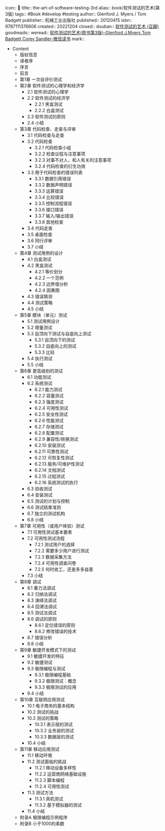 icon:: 📖
title:: the-art-of-software-testing-3rd
alias:: book/软件测试的艺术(第3版)
tags:: #Book #develop #testing 
author:: Glenford J. Myers / Tom Badgett
publisher:: 机械工业出版社
published:: 20120415
isbn:: 9787111376606
created:: 20221204
closed:: 
douban:: [软件测试的艺术 (豆瓣)](https://book.douban.com/subject/10549782/)
goodreads:: 
weread:: [软件测试的艺术(原书第3版)-Glenford J.Myers Tom Badgett Corey Sandler-微信读书](https://weread.qq.com/web/bookDetail/2e8328c0721bc5672e85953)
mark::

- Content
  - 版权信息
  - 译者序
  - 序言
  - 前言
  - 第1章 一次自评价测试
  - 第2章 软件测试的心理学和经济学
    - 2.1 软件测试的心理学
    - 2.2 软件测试的经济学
      - 2.2.1 黑盒测试
      - 2.2.2 白盒测试
    - 2.3 软件测试的原则
    - 2.4 小结
  - 第3章 代码检查、走查与评审
    - 3.1 代码检查与走查
    - 3.2 代码检查
      - 3.2.1 代码检查小组
      - 3.2.2 检查议程与注意事项
      - 3.2.3 对事不对人，和人有关的注意事项
      - 3.2.4 代码检查的衍生功效
    - 3.3 用于代码检查的错误列表
      - 3.3.1 数据引用错误
      - 3.3.2 数据声明错误
      - 3.3.3 运算错误
      - 3.3.4 比较错误
      - 3.3.5 控制流程错误
      - 3.3.6 接口错误
      - 3.3.7 输入/输出错误
      - 3.3.8 其他检查
    - 3.4 代码走查
    - 3.5 桌面检查
    - 3.6 同行评审
    - 3.7 小结
  - 第4章 测试用例的设计
    - 4.1 白盒测试
    - 4.2 黑盒测试
      - 4.2.1 等价划分
      - 4.2.2 一个范例
      - 4.2.3 边界值分析
      - 4.2.4 因果图
    - 4.3 错误猜测
    - 4.4 测试策略
    - 4.5 小结
  - 第5章 模块（单元）测试
    - 5.1 测试用例设计
    - 5.2 增量测试
    - 5.3 自顶向下测试与自底向上测试
      - 5.3.1 自顶向下的测试
      - 5.3.2 自底向上的测试
      - 5.3.3 比较
    - 5.4 执行测试
    - 5.5 小结
  - 第6章 更高级别的测试
    - 6.1 功能测试
    - 6.2 系统测试
      - 6.2.1 能力测试
      - 6.2.2 容量测试
      - 6.2.3 强度测试
      - 6.2.4 可用性测试
      - 6.2.5 安全性测试
      - 6.2.6 性能测试
      - 6.2.7 存储测试
      - 6.2.8 配置测试
      - 6.2.9 兼容性/转换测试
      - 6.2.10 安装测试
      - 6.2.11 可靠性测试
      - 6.2.12 可恢复性测试
      - 6.2.13 服务/可维护性测试
      - 6.2.14 文档测试
      - 6.2.15 过程测试
      - 6.2.16 系统测试的执行
    - 6.3 验收测试
    - 6.4 安装测试
    - 6.5 测试的计划与控制
    - 6.6 测试结束准则
    - 6.7 独立的测试机构
    - 6.8 小结
  - 第7章 可用性（或用户体验）测试
    - 7.1 可用性测试基本要素
    - 7.2 可用性测试流程
      - 7.2.1 测试用户的选择
      - 7.2.2 需要多少用户进行测试
      - 7.2.3 数据采集方法
      - 7.2.4 可用性调查问卷
      - 7.2.5 何时收工，还是多多益善
    - 7.3 小结
  - 第8章 调试
    - 8.1 暴力法调试
    - 8.2 归纳法调试
    - 8.3 演绎法调试
    - 8.4 回溯法调试
    - 8.5 测试法调试
    - 8.6 调试的原则
      - 8.6.1 定位错误的原则
      - 8.6.2 修改错误的技术
    - 8.7 错误分析
    - 8.8 小结
  - 第9章 敏捷开发模式下的测试
    - 9.1 敏捷开发的特征
    - 9.2 敏捷测试
    - 9.3 极限编程与测试
      - 9.3.1 极限编程基础
      - 9.3.2 极限测试：概念
      - 9.3.3 极限测试的应用
    - 9.4 小结
  - 第10章 互联网应用测试
    - 10.1 电子商务的基本结构
    - 10.2 测试的挑战
    - 10.3 测试的策略
      - 10.3.1 表示层的测试
      - 10.3.2 业务层的测试
      - 10.3.3 数据层的测试
    - 10.4 小结
  - 第11章 移动应用测试
    - 11.1 移动环境
    - 11.2 测试面临的挑战
      - 11.2.1 移动设备多样性
      - 11.2.2 运营商网络基础设施
      - 11.2.3 脚本编程
      - 11.2.4 可用性测试
    - 11.3 测试方法
      - 11.3.1 真机测试
      - 11.3.2 基于模拟器的测试
    - 11.4 小结
  - 附录A 极限编程示例程序
  - 附录B 小于1000的素数